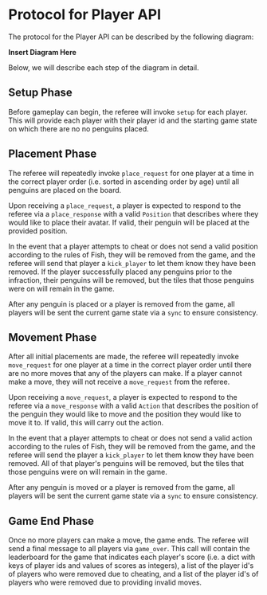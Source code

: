 # Protocol for Player API

The protocol for the Player API can be described by the following diagram:  

**Insert Diagram Here**

Below, we will describe each step of the diagram in detail.

## Setup Phase  
Before gameplay can begin, the referee will invoke `setup` for each player. This will provide each player with their player id and the starting game state on which there are no no penguins placed.

## Placement Phase
The referee will repeatedly invoke `place_request` for one player at a time in the correct player order (i.e. sorted in ascending order by age) until all penguins are placed on the board.

Upon receiving a `place_request`, a player is expected to respond to the referee via a `place_response` with a valid `Position` that describes where they would like to place their avatar. If valid, their penguin will be placed at the provided position.

In the event that a player attempts to cheat or does not send a valid position according to the rules of Fish, they will be removed from the game, and the referee will send that player a `kick_player` to let them know they have been removed. If the player successfully placed any penguins prior to the infraction, their penguins will be removed, but the tiles that those penguins were on will remain in the game.

After any penguin is placed or a player is removed from the game, all players will be sent the current game state via a `sync` to ensure consistency.

## Movement Phase
After all initial placements are made, the referee will repeatedly invoke `move_request` for one player at a time in the correct player order until there are no more moves that any of the players can make. If a player cannot make a move, they will not receive a `move_request` from the referee.

Upon receiving a `move_request`, a player is expected to respond to the referee via a `move_response` with a valid `Action` that describes the position of the penguin they would like to move and the position they would like to move it to. If valid, this will carry out the action.

In the event that a player attempts to cheat or does not send a valid action according to the rules of Fish, they will be removed from the game, and the referee will send the player a `kick_player` to let them know they have been removed. All of that player's penguins will be removed, but the tiles that those penguins were on will remain in the game.

After any penguin is moved or a player is removed from the game, all players will be sent the current game state via a `sync` to ensure consistency.

## Game End Phase  
Once no more players can make a move, the game ends. The referee will send a final message to all players via `game_over`. This call will contain the leaderboard for the game that indicates each player's score (i.e. a dict with keys of player ids and values of scores as integers), a list of the player id's of players who were removed due to cheating, and a list of the player id's of players who were removed due to providing invalid moves.
